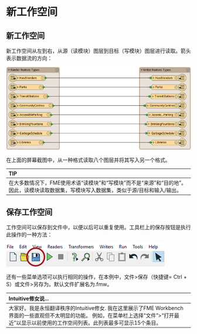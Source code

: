 # 新工作空间

## 新工作空间

新工作空间从左到右，从源（读模块）图层到目标（写模块）图层进行读取。箭头表示数据流的方向：

![](../../.gitbook/assets/img1.019.newworkspace.png)

在上面的屏幕截图中，从一种格式读取八个图层并将其写入另一个格式。

|  TIP |
| :--- |
|  在大多数情况下，FME使用术语“读模块”和“写模块”而不是“来源”和“目的地”。因此，读模块读取数据集，写模块写入数据集，类似于源/目标和输入/输出。 |

## 保存工作空间

工作空间可以保存到文件中，以便以后可以重复使用。工具栏上的保存按钮是执行此操作的一种方法：

![](../../.gitbook/assets/img1.020.savingworkspace.png)

还有一些菜单选项可以执行相同的操作，在本例中，文件&gt;保存（快捷键= Ctrl + S）或文件&gt;另存为。默认文件扩展名为.fmw。

|  Intuitive修女说... |
| :--- |
|  大家好。我是永恒翻译秩序的Intuitive修女. 我在这里展示了FME Workbench界面的一些直观但不太明显的功能。  例如，在菜单栏上选择“文件”&gt;“打开最近”以显示以前使用的工作空间列表。此列表最多可显示15个条目。 |

